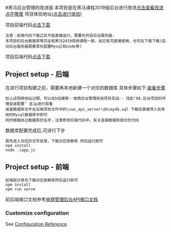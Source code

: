 
#黑马后台管理的改进版
本项目是在黑马课程2019版后台进行改进[点击查看改进点在哪里](##)
项目体验地址[(点击进行体验)](http://www.baidu.com)

项目前端代码[点击下载](https://github.com/Plain-ww/shop_management/tree/main)
```
注意：前端代码下载之后不能直接运行，需要先开启后台服务器，
本项目的后台数据库等完全和黑马2019视频课程一致，如已有可直接使用，也可在下面下载(启动后台服务器需要首先配置Mysql和node等)
```
项目后端代码[点击下载](##)

## Project setup - 后端

在进行项目构建之前，需要再本地新建一个对应的数据库
具体步骤如下:[查看步骤](https://www.bilibili.com/video/BV1xy4y1r7E8?p=8)
```
如上述视频地址过期，可以在b站搜索--电商后台管理系统项目实战-- 找到‘08.后台项目的环境安装配置’ 这1p进行观看
或者数据库文件在后端项目文件中的\vue_api_server\db\mydb.sql 下载后直接导入到本地的Mysql数据库中即可
同时根据自己数据库的名字，注意修改后端代码中，有关连接数据库部分的代码
```
数据库配置完成后,可进行下步
```
首先进入对应的文件目录，下载对应依赖库 然后运行即可
npm install 
node .\app.js
```
## Project setup - 前端

```
前端部分首先下载对应依赖库然后运行即可
npm install
npm run serve
```

前后端接口文档参考[电商管理后台API接口文档](##)
### Customize configuration
See [Configuration Reference](https://cli.vuejs.org/config/).
